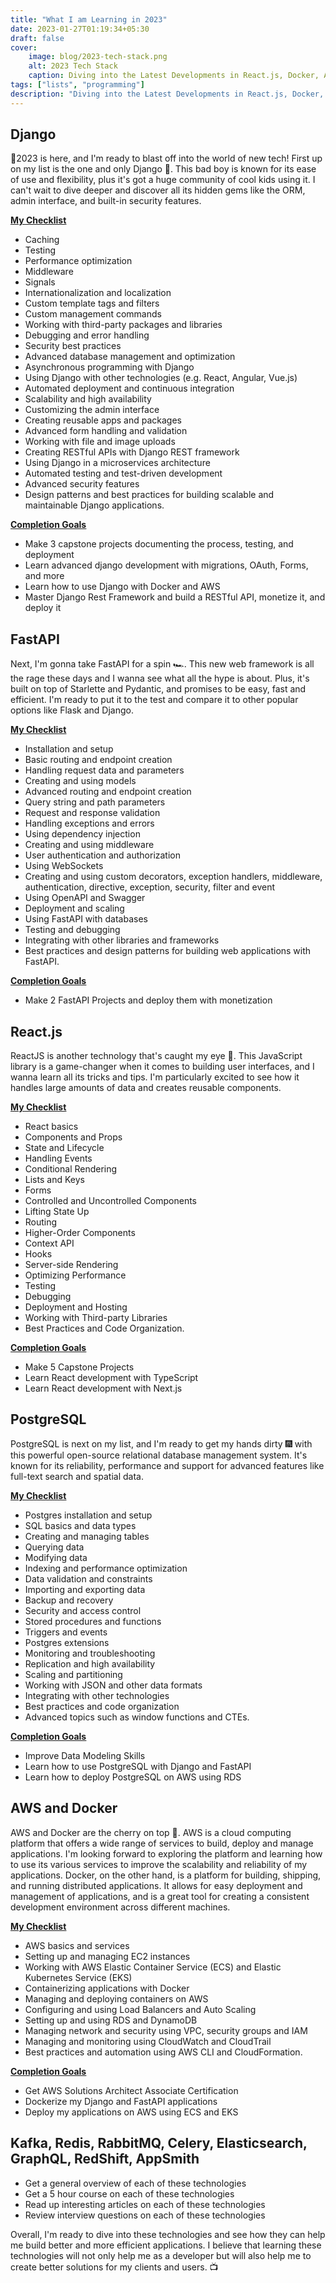 ```yaml
---
title: "What I am Learning in 2023"
date: 2023-01-27T01:19:34+05:30
draft: false
cover: 
    image: blog/2023-tech-stack.png
    alt: 2023 Tech Stack
    caption: Diving into the Latest Developments in React.js, Docker, AWS, Django and FastAPI 
tags: ["lists", "programming"]
description: "Diving into the Latest Developments in React.js, Docker, AWS, Django and FastAPI. My personal goals for the year along with topic breakup."
---
```


## Django

🚀2023 is here, and I'm ready to blast off into the world of new tech! First up on my list is the one and only Django 🤘. This bad boy is known for its ease of use and flexibility, plus it's got a huge community of cool kids using it. I can't wait to dive deeper and discover all its hidden gems like the ORM, admin interface, and built-in security features.

[**<u>My Checklist</u>**](#)

- Caching
- Testing
- Performance optimization
- Middleware
- Signals
- Internationalization and localization
- Custom template tags and filters
- Custom management commands
- Working with third-party packages and libraries
- Debugging and error handling
- Security best practices
- Advanced database management and optimization
- Asynchronous programming with Django
- Using Django with other technologies (e.g. React, Angular, Vue.js)
- Automated deployment and continuous integration
- Scalability and high availability
- Customizing the admin interface
- Creating reusable apps and packages
- Advanced form handling and validation
- Working with file and image uploads
- Creating RESTful APIs with Django REST framework
- Using Django in a microservices architecture
- Automated testing and test-driven development
- Advanced security features
- Design patterns and best practices for building scalable and maintainable Django applications.

[**<u>Completion Goals</u>**](#)

- Make 3 capstone projects documenting the process, testing, and deployment
- Learn advanced django development with migrations, OAuth, Forms, and more
- Learn how to use Django with Docker and AWS
- Master Django Rest Framework and build a RESTful API, monetize it, and deploy it

## FastAPI

Next, I'm gonna take FastAPI for a spin 🏎. This new web framework is all the rage these days and I wanna see what all the hype is about. Plus, it's built on top of Starlette and Pydantic, and promises to be easy, fast and efficient. I'm ready to put it to the test and compare it to other popular options like Flask and Django.

[**<u>My Checklist</u>**](#)

- Installation and setup
- Basic routing and endpoint creation
- Handling request data and parameters
- Creating and using models
- Advanced routing and endpoint creation
- Query string and path parameters
- Request and response validation
- Handling exceptions and errors
- Using dependency injection
- Creating and using middleware
- User authentication and authorization
- Using WebSockets
- Creating and using custom decorators, exception handlers, middleware, authentication, directive, exception, security, filter and event
- Using OpenAPI and Swagger
- Deployment and scaling
- Using FastAPI with databases
- Testing and debugging
- Integrating with other libraries and frameworks
- Best practices and design patterns for building web applications with FastAPI.

[**<u>Completion Goals</u>**](#)

- Make 2 FastAPI Projects and deploy them with monetization

## React.js

ReactJS is another technology that's caught my eye 🧐. This JavaScript library is a game-changer when it comes to building user interfaces, and I wanna learn all its tricks and tips. I'm particularly excited to see how it handles large amounts of data and creates reusable components.

[**<u>My Checklist</u>**](#)

- React basics
- Components and Props
- State and Lifecycle
- Handling Events
- Conditional Rendering
- Lists and Keys
- Forms
- Controlled and Uncontrolled Components
- Lifting State Up
- Routing
- Higher-Order Components
- Context API
- Hooks
- Server-side Rendering
- Optimizing Performance
- Testing
- Debugging
- Deployment and Hosting
- Working with Third-party Libraries
- Best Practices and Code Organization.

[**<u>Completion Goals</u>**](#)

- Make 5 Capstone Projects
- Learn React development with TypeScript
- Learn React development with Next.js

## PostgreSQL

PostgreSQL is next on my list, and I'm ready to get my hands dirty 🎆 with this powerful open-source relational database management system. It's known for its reliability, performance and support for advanced features like full-text search and spatial data.

[**<u>My Checklist</u>**](#)

- Postgres installation and setup
- SQL basics and data types
- Creating and managing tables
- Querying data
- Modifying data
- Indexing and performance optimization
- Data validation and constraints
- Importing and exporting data
- Backup and recovery
- Security and access control
- Stored procedures and functions
- Triggers and events
- Postgres extensions
- Monitoring and troubleshooting
- Replication and high availability
- Scaling and partitioning
- Working with JSON and other data formats
- Integrating with other technologies
- Best practices and code organization
- Advanced topics such as window functions and CTEs.

[**<u>Completion Goals</u>**](#)

- Improve Data Modeling Skills
- Learn how to use PostgreSQL with Django and FastAPI
- Learn how to deploy PostgreSQL on AWS using RDS

## AWS and Docker

AWS and Docker are the cherry on top 🍒. AWS is a cloud computing platform that offers a wide range of services to build, deploy and manage applications. I'm looking forward to exploring the platform and learning how to use its various services to improve the scalability and reliability of my applications. Docker, on the other hand, is a platform for building, shipping, and running distributed applications. It allows for easy deployment and management of applications, and is a great tool for creating a consistent development environment across different machines.

[**<u>My Checklist</u>**](#)

- AWS basics and services
- Setting up and managing EC2 instances
- Working with AWS Elastic Container Service (ECS) and Elastic Kubernetes Service (EKS)
- Containerizing applications with Docker
- Managing and deploying containers on AWS
- Configuring and using Load Balancers and Auto Scaling
- Setting up and using RDS and DynamoDB
- Managing network and security using VPC, security groups and IAM
- Managing and monitoring using CloudWatch and CloudTrail
- Best practices and automation using AWS CLI and CloudFormation.

[**<u>Completion Goals</u>**](#)

- Get AWS Solutions Architect Associate Certification
- Dockerize my Django and FastAPI applications
- Deploy my applications on AWS using ECS and EKS

## Kafka, Redis, RabbitMQ, Celery, Elasticsearch, GraphQL, RedShift, AppSmith

- Get a general overview of each of these technologies
- Get a 5 hour course on each of these technologies
- Read up interesting articles on each of these technologies
- Review interview questions on each of these technologies

Overall, I'm ready to dive into these technologies and see how they can help me build better and more efficient applications. I believe that learning these technologies will not only help me as a developer but will also help me to create better solutions for my clients and users. 📺
